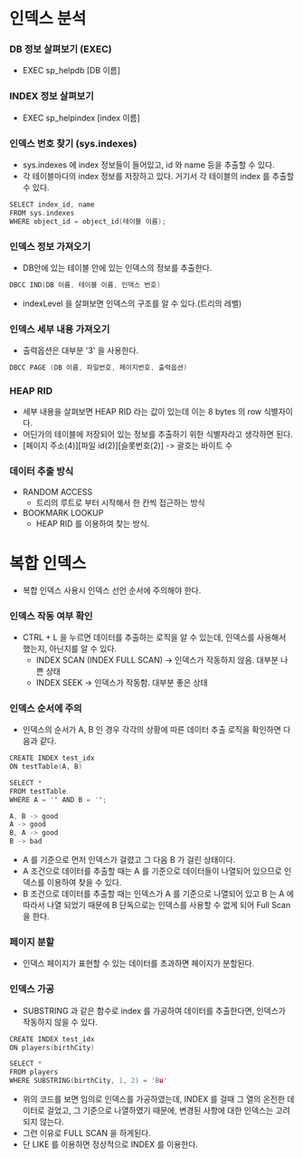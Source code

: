인덱스 분석
=====

### DB 정보 살펴보기 (EXEC)
- EXEC sp_helpdb [DB 이름]

### INDEX 정보 살펴보기
- EXEC sp_helpindex [index 이름]

### 인덱스 번호 찾기 (sys.indexes)
- sys.indexes 에 index 정보들이 들어있고, id 와 name 등을 추출할 수 있다.
- 각 테이블마다의 index 정보를 저장하고 있다. 거기서 각 테이블의 index 를 추출할 수 있다.
```C
SELECT index_id, name
FROM sys.indexes
WHERE object_id = object_id(테이블 이름);
```

### 인덱스 정보 가져오기
- DB안에 있는 테이블 안에 있는 인덱스의 정보를 추출한다.

```C
DBCC IND(DB 이름, 테이블 이름, 인덱스 번호)
```

- indexLevel 을 살펴보면 인덱스의 구조를 알 수 있다.(트리의 레벨)

### 인덱스 세부 내용 가져오기
- 출력옵션은 대부분 '3' 을 사용한다.
```C
DBCC PAGE (DB 이름, 파일번호, 페이지번호, 출력옵션)
```

### HEAP RID
- 세부 내용을 살펴보면 HEAP RID 라는 값이 있는데 이는 8 bytes 의 row 식별자이다.
- 어딘가의 테이블에 저장되어 있는 정보를 추출하기 위한 식별자라고 생각하면 된다.
- [페이지 주소(4)][파일 id(2)][슬롯번호(2)] -> 괄호는 바이트 수

### 데이터 추출 방식
- RANDOM ACCESS
  - 트리의 루트로 부터 시작해서 한 칸씩 접근하는 방식
- BOOKMARK LOOKUP
  - HEAP RID 를 이용하여 찾는 방식.



복합 인덱스
=====
- 복합 인덱스 사용시 인덱스 선언 순서에 주의해야 한다.

### 인덱스 작동 여부 확인
- CTRL + L 을 누르면 데이터를 추출하는 로직을 알 수 있는데, 인덱스를 사용해서 했는지, 아닌지를 알 수 있다.
  - INDEX SCAN (INDEX FULL SCAN) -> 인덱스가 작동하지 않음. 대부분 나쁜 상태
  - INDEX SEEK -> 인덱스가 작동함. 대부분 좋은 상태

### 인덱스 순서에 주의
- 인덱스의 순서가 A, B 인 경우 각각의 상황에 따른 데이터 추출 로직을 확인하면 다음과 같다.

```C
CREATE INDEX test_idx
ON testTable(A, B)

SELECT *
FROM testTable
WHERE A = '' AND B = '';

A, B -> good
A -> good
B, A -> good
B -> bad
```

- A 를 기준으로 먼저 인덱스가 걸렸고 그 다음 B 가 걸린 상태이다.
- A 조건으로 데이터를 추출할 때는 A 를 기준으로 데이터들이 나열되어 있으므로 인덱스를 이용하여 찾을 수 있다.
- B 조건으로 데이터를 추출할 때는 인덱스가 A 를 기준으로 나열되어 있고 B 는 A 에 따라서 나열 되었기 때문에 B 단독으로는 인덱스를 사용할 수 없게 되어 Full Scan 을 한다.

### 페이지 분할
- 인덱스 페이지가 표현할 수 있는 데이터를 초과하면 페이지가 분할된다.

### 인덱스 가공
- SUBSTRING 과 같은 함수로 index 를 가공하여 데이터를 추출한다면, 인덱스가 작동하지 않을 수 있다.
```C
CREATE INDEX test_idx
ON players(birthCity)

SELECT *
FROM players
WHERE SUBSTRING(birthCity, 1, 2) = 'Bu'
```
- 위의 코드를 보면 임의로 인덱스를 가공하였는데, INDEX 를 걸때 그 열의 온전한 데이터로 걸었고, 그 기준으로 나열하였기 때문에, 변경된 사항에 대한 인덱스는 고려되지 않는다.
- 그런 이유로 FULL SCAN 을 하게된다.
- 단 LIKE 를 이용하면 정상적으로 INDEX 를 이용한다.
